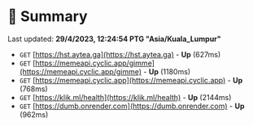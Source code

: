 # 📖 Summary
Last updated: **29/4/2023, 12:24:54 PTG "Asia/Kuala_Lumpur"**

- `GET` [https://hst.aytea.ga](https://hst.aytea.ga) - **Up** (627ms)
- `GET` [https://memeapi.cyclic.app/gimme](https://memeapi.cyclic.app/gimme) - **Up** (1180ms)
- `GET` [https://memeapi.cyclic.app](https://memeapi.cyclic.app) - **Up** (768ms)
- `GET` [https://klik.ml/health](https://klik.ml/health) - **Up** (2144ms)
- `GET` [https://dumb.onrender.com](https://dumb.onrender.com) - **Up** (962ms)
